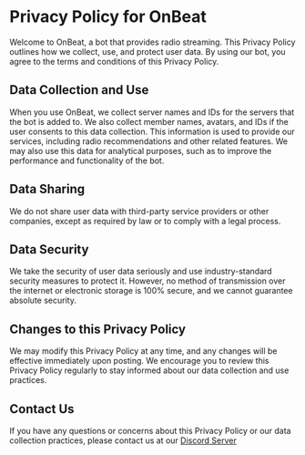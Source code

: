 # Privacy Policy for OnBeat

Welcome to OnBeat, a bot that provides radio streaming. This Privacy Policy outlines how we collect, use, and protect user data. By using our bot, you agree to the terms and conditions of this Privacy Policy.

## Data Collection and Use

When you use OnBeat, we collect server names and IDs for the servers that the bot is added to. We also collect member names, avatars, and IDs if the user consents to this data collection. This information is used to provide our services, including radio recommendations and other related features. We may also use this data for analytical purposes, such as to improve the performance and functionality of the bot.

## Data Sharing

We do not share user data with third-party service providers or other companies, except as required by law or to comply with a legal process.

## Data Security

We take the security of user data seriously and use industry-standard security measures to protect it. However, no method of transmission over the internet or electronic storage is 100% secure, and we cannot guarantee absolute security.

## Changes to this Privacy Policy

We may modify this Privacy Policy at any time, and any changes will be effective immediately upon posting. We encourage you to review this Privacy Policy regularly to stay informed about our data collection and use practices.

## Contact Us

If you have any questions or concerns about this Privacy Policy or our data collection practices, please contact us at our [Discord Server]()
